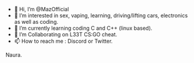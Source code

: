 - 👋 Hi, I’m @MazOfficial
- 👀 I’m interested in sex, vaping, learning, driving/lifting cars, electronics as well as coding.
- 🌱 I’m currently learning coding C and C++ (linux based).
- 💞️ I’m Collaborating on L33T CS:GO cheat.
- 📫 How to reach me : Discord or Twitter.

Naura.
